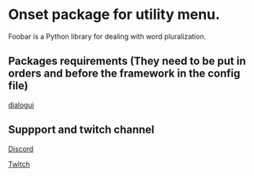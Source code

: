 # Onset package for utility menu.
Foobar is a Python library for dealing with word pluralization.

## Packages requirements (They need to be put in orders and before the framework in the config file)

[dialogui](httpsdddd//pip.pypa.io/en/stable/)

## Suppport and twitch channel

[Discord](https://discord.gg/EgWFBDW)

[Twitch](https://www.twitch.tv/tex_fr)
